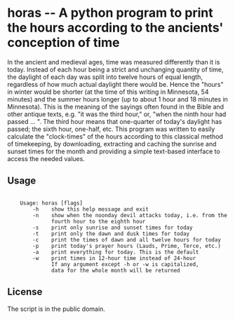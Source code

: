 # horas -- A python program to print the hours according to the ancients' conception of time

In the ancient and medieval ages, time was measured differently than it is today. Instead of each hour being a strict and unchanging quantity of time, the daylight of each day was split into twelve hours of equal length, regardless of how much actual daylight there would be. Hence the "hours" in winter would be shorter (at the time of this writing in Minnesota, 54 minutes) and the summer hours longer (up to about 1 hour and 18 minutes in Minnesota). This is the meaning of the sayings often found in the Bible and other antique texts, e.g. "it was the third hour," or, "when the ninth hour had passed ... ". The third hour means that one-quarter of today's daylight has passed; the sixth hour, one-half, etc.
This program was written to easily calculate the "clock-times" of the hours according to this classical method of timekeeping, by downloading, extracting and caching the sunrise and sunset times for the month and providing a simple text-based interface to access the needed values.

## Usage

```

    Usage: horas [flags]
        -h    show this help message and exit
        -n    show when the noonday devil attacks today, i.e. from the
              fourth hour to the eighth hour
        -s    print only sunrise and sunset times for today
        -t    print only the dawn and dusk times for today
        -c    print the times of dawn and all twelve hours for today
        -p    print today's prayer hours (Lauds, Prime, Terce, etc.)
        -a    print everything for today. This is the default
        -w    print times in 12-hour time instead of 24-hour
              If any argument except -h or -w is capitalized,
              data for the whole month will be returned

```
## License

The script is in the public domain.
